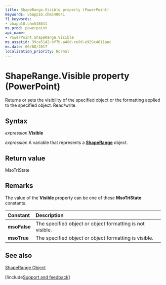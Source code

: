 ```yaml
---
title: ShapeRange.Visible property (PowerPoint)
keywords: vbapp10.chm548041
f1_keywords:
- vbapp10.chm548041
ms.prod: powerpoint
api_name:
- PowerPoint.ShapeRange.Visible
ms.assetid: 39ca5142-bf7b-a48d-ce9d-e929e4611aac
ms.date: 06/08/2017
localization_priority: Normal
---
```



# ShapeRange.Visible property (PowerPoint)

Returns or sets the visibility of the specified object or the formatting applied to the specified object. Read/write.


## Syntax

_expression_.**Visible**

_expression_ A variable that represents a **[ShapeRange](PowerPoint.ShapeRange.md)** object.


## Return value

MsoTriState


## Remarks

The value of the  **Visible** property can be one of these **MsoTriState** constants.



|Constant|Description|
|:-----|:-----|
|**msoFalse**|The specified object or object formatting is not visible.|
|**msoTrue**| The specified object or object formatting is visible.|

## See also


[ShapeRange Object](PowerPoint.ShapeRange.md)

[!include[Support and feedback](~/includes/feedback-boilerplate.md)]